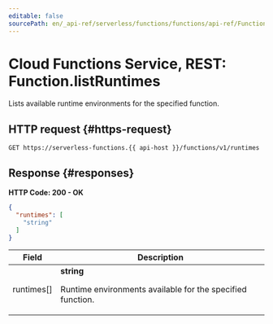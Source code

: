 ```yaml
---
editable: false
sourcePath: en/_api-ref/serverless/functions/functions/api-ref/Function/listRuntimes.md
---
```


# Cloud Functions Service, REST: Function.listRuntimes
Lists available runtime environments for the specified function.
 

 
## HTTP request {#https-request}
```
GET https://serverless-functions.{{ api-host }}/functions/v1/runtimes
```
 
## Response {#responses}
**HTTP Code: 200 - OK**

```json 
{
  "runtimes": [
    "string"
  ]
}
```

 
Field | Description
--- | ---
runtimes[] | **string**<br><p>Runtime environments available for the specified function.</p> 